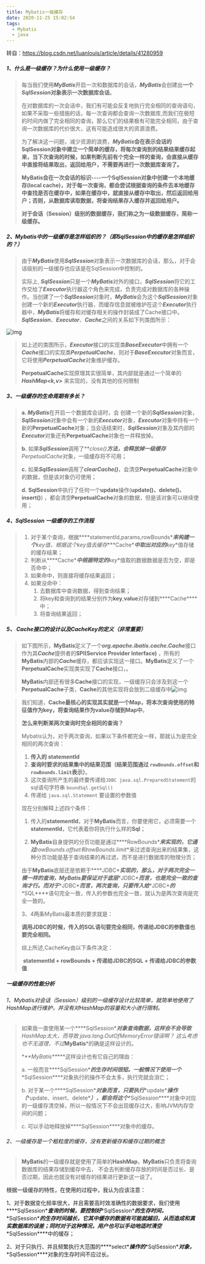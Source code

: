 ```yaml
---
title: Mybatis一级缓存
date: 2020-11-25 15:02:54
tags:
  - Mybatis
  - java
---
```


转自：https://blog.csdn.net/luanlouis/article/details/41280959

##### 1、什么是一级缓存？为什么使用一级缓存？

>  每当我们使用***MyBatis***开启一次和数据库的会话，***MyBatis***会创建出**一个*SqlSession*对象表示一次数据库会话**。
>
>  在对数据库的一次会话中，我们有可能会反复地执行完全相同的查询语句，如果不采取一些措施的话，每一次查询都会查询一次数据库,而我们在极短的时间内做了完全相同的查询，那么它们的结果极有可能完全相同，由于查询一次数据库的代价很大，这有可能造成很大的资源浪费。
>
>  为了解决这一问题，减少资源的浪费，***MyBatis*****会在表示会话的SqlSession对象中建立一个简单的缓存，将每次查询到的结果结果缓存起来，当下次查询的时候，如果判断先前有个完全一样的查询，会直接从缓存中直接将结果取出，返回给用户，不需要再进行一次数据库查询了。**
>
>  **MyBatis会在一次会话的标识----一个SqlSession对象中创建一个本地缓存(local cache)，对于每一次查询，都会尝试根据查询的条件去本地缓存中查找是否在缓存中，如果在缓存中，就直接从缓存中取出，然后返回给用户；否则，从数据库读取数据，将查询结果存入缓存并返回给用户。**
>
>  **对于会话（Session）级别的数据缓存，我们称之为一级数据缓存，简称一级缓存。**



##### 2、Mybatis中的一级缓存是怎样组织的？（即SqlSession中的缓存是怎样组织的？）

>  由于***MyBatis***使用***SqlSession***对象表示一次数据库的会话，那么，对于会话级别的一级缓存也应该是在SqlSession中控制的。
>
>  实际上, ***SqlSession***只是一个***MyBatis***对外的接口，***SqlSession***将它的工作交给了***Executor***执行器这个角色来完成，负责完成对数据库的各种操作。当创建了一个***SqlSession***对象时，***MyBatis***会为这个***SqlSession***对象创建一个新的***Executor***执行器，而缓存信息就被维护在这个***Executor***执行器中，***MyBatis***将缓存和对缓存相关的操作封装成了Cache接口中。***SqlSession***、***Executor***、***Cache***之间的关系如下列类图所示：

![img](https://img-blog.csdn.net/20141120100824184)

>    如上述的类图所示，***Executor***接口的实现类***BaseExecutor***中拥有一个***Cache***接口的实现类***PerpetualCache***，则对于***BaseExecutor***对象而言，它将使用***PerpetualCache***对象维护缓存。
>
>    **PerpetualCache**实现原理其实很简单，其内部就是通过一个简单的***HashMap<k,v>*** 来实现的，没有其他的任何限制



##### 3、一级缓存的生命周期有多长？

> **a. *MyBatis***在开启一个数据库会话时，会 创建一个新的***SqlSession***对象，***SqlSession***对象中会有一个新的***Executor***对象，***Executor***对象中持有一个新的**PerpetualCache**对象；当会话结束时，***SqlSession***对象及其内部的***Executor***对象还有**PerpetualCache**对象也一并释放掉。
>
> **b.** 如果***SqlSession***调用了***close()***方法，会释放掉一级缓存**PerpetualCache**对象，一级缓存将不可用；
>
> **c.** 如果***SqlSession***调用了***clearCache()***，会清空**PerpetualCache**对象中的数据，但是该对象仍可使用；
>
> **d.** **SqlSession**中执行了任何一个**update**操作(**update()、delete()、insert()**) ，都会清空**PerpetualCache**对象的数据，但是该对象可以继续使用；



##### 4、SqlSession 一级缓存的工作流程

> 1. 对于某个查询，根据***\*statementId,params,rowBounds\****来构建一个**key**值，根据这个**key**值去缓存***\*Cache\****中取出对应的**key**值存储的缓存结果；
> 2. 判断从***\*Cache\****中根据特定的**key**值取的数据数据是否为空，即是否命中；
> 3. 如果命中，则直接将缓存结果返回；
> 4. 如果没命中：
>    1. 去数据库中查询数据，得到查询结果；
>    2. 将key和查询到的结果分别作为**key**,**value**对存储到***\*Cache\****中；
>    3. 将查询结果返回；



##### 5、 Cache接口的设计以及CacheKey的定义（非常重要）

>  如下图所示，**MyBatis**定义了一个***org.apache.ibatis.cache.Cache***接口作为其***Cache***提供者的**SPI(Service Provider Interface)** ，所有的**MyBatis**内部的***Cache***缓存，都应该实现这一接口。**MyBatis**定义了一个**PerpetualCache**实现类实现了**Cache**接口，。
>
>  **MyBatis**内部还有很多**Cache**接口的实现，一级缓存只会涉及到这一个**PerpetualCache**子类，**Cache**的其他实现将会放到二级缓存中![img](https://img-blog.csdn.net/20141120134402285)

> 我们知道，**Cache最核心的实现其实就是一个Map，将本次查询使用的特征值作为key，将查询结果作为value存储到Map中**。
>
> **怎么来判断某两次查询时完全相同的查询？**
>
> Mybatis认为，对于两次查询，如果以下条件都完全一样，那就认为是完全相同的两次查询：
>
> 1. **传入的 statementId**
> 2. **查询时要求的结果集中的结果范围（结果范围通过 `rowBounds.offset`和`rowBounds.limit`表示）**。
> 3. 这次查询所产生的最终要传递给`JDBC java.sql.PreparedStatement`的sql语句字符串 `boundSql.getSql()`
> 4. 传递给 `java.sql.Statement` 要设置的参数值
>
> 现在分别解释上述四个条件：
>
> 1. 传入的**statementId**，对于**MyBatis**而言，你要使用它，必须需要一个**statementId**，它代表着你将执行什么样的**Sql**；
>
> 2. **MyBatis**自身提供的分页功能是通过***\*RowBounds\****来实现的，它通过**rowBounds.offset**和**rowBounds.limit**来过滤查询出来的结果集，这种分页功能是基于查询结果的再过滤，而不是进行数据库的物理分页；
>
> 由于**MyBatis**底层还是依赖于***\*JDBC\****实现的，那么，对于两次完全一模一样的查询，**MyBatis**要保证对于底层***\*JDBC\****而言，也是完全一致的查询才行。而对于***\*JDBC\****而言，两次查询，只要传入给***\*JDBC\****的***\*SQL\****语句完全一致，传入的参数也完全一致，就认为是两次查询是完全一致的。
>
> 3、4两条MyBatis最本质的要求就是：
>
> ​     **调用JDBC的时候，传入的SQL语句要完全相同，传递给JDBC的参数值也要完全相同。**
>
> 综上所述,CacheKey由以下条件决定：
>
> ​                   **statementId + rowBounds + 传递给JDBC的SQL + 传递给JDBC的参数值**



##### 一级缓存的性能分析

###### 1、Mybatis对会话（Session）级别的一级缓存设计比较简单，就简单地使用了HashMap进行维护，并没有对HashMap的容量和大小进行限制。

> 如果我一直使用某一个***\*SqlSession\****对象查询数据，这样会不会导致**HashMap**太大，而导致 java.lang.OutOfMemoryError错误啊？ 这么考虑也不无道理，不过***MyBatis***的确是这样设计的。
>
> ***\**\*MyBatis\*\**\***这样设计也有它自己的理由：
>
> a. 一般而言***\*SqlSession\****的生存时间很短。一般情况下使用一个***\*SqlSession\****对象执行的操作不会太多，执行完就会消亡；
>
> b. 对于某一个***\*SqlSession\****对象而言，只要执行***\*update\****操作（***\*update、insert、delete\****），都会将这个***\*SqlSession\****对象中对应的一级缓存清空掉，所以一般情况下不会出现缓存过大，影响JVM内存空间的问题；
>
> c. 可以手动地释放掉***\*SqlSession\****对象中的缓存。

###### 2、一级缓存是一个粗粒度的缓存，没有更新缓存和缓存过期的概念

> **MyBatis**的一级缓存就是使用了简单的**HashMap**，**MyBatis**只负责将查询数据库的结果存储到缓存中去， 不会去判断缓存存放的时间是否过长、是否过期，因此也就没有对缓存的结果进行更新这一说了。



根据一级缓存的特性，在使用的过程中，我认为应该注意：

1、对于数据变化频率很大，并且需要高时效准确性的数据要求，我们使用***\*SqlSession\****查询的时候，要控制好***\*SqlSession\****的生存时间，***\*SqlSession\****的生存时间越长，它其中缓存的数据有可能就越旧，从而造成和真实数据库的误差；同时对于这种情况，用户也可以手动地适时清空***\*SqlSession\****中的缓存；

2、对于只执行、并且频繁执行大范围的***\*select\****操作的***\*SqlSession\****对象，***\*SqlSession\****对象的生存时间不应过长。
